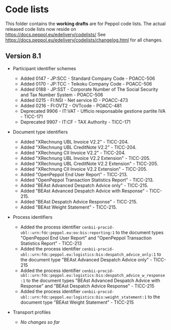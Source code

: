 # Code lists

This folder contains the **working drafts** are for Peppol code lists.
The actual released code lists now reside on https://docs.peppol.eu/edelivery/codelists/
See https://docs.peppol.eu/edelivery/codelists/changelog.html for all changes.

## Version 8.1

* Participant identifier schemes
    * Added 0147 - JP:SCC - Standard Company Code - POACC-506
    * Added 0170 - JP:TCC - Teikoku Company Code - POACC-506
    * Added 0188 - JP:SST - Corporate Number of The Social Security and Tax Number System - POACC-506
    * Added 0215 - FI:NSI - Net service ID - POACC-473
    * Added 0216 - FI:OVT2 - OVTcode - POACC-481
    * Deprecated 9906 - IT:VAT - Ufficio responsabile gestione partite IVA - TICC-171
    * Deprecated 9907 - IT:CF - TAX Authority - TICC-171

* Document type identifiers
    * Added "XRechnung UBL Invoice V2.2" - TICC-204.
    * Added "XRechnung UBL CreditNote V2.2" - TICC-204.
    * Added "XRechnung CII Invoice V2.2" - TICC-204.
    * Added "XRechnung UBL Invoice V2.2 Extension" - TICC-205.
    * Added "XRechnung UBL CreditNote V2.2 Extension" - TICC-205.
    * Added "XRechnung CII Invoice V2.2 Extension" - TICC-205.
    * Added "OpenPeppol End User Report" - TICC-213.
    * Added "OpenPeppol Transaction Statistics Report" - TICC-213.
    * Added "BEAst Advanced Despatch Advice only" - TICC-215.
    * Added "BEAst Advanced Despatch Advice with Response" - TICC-215.
    * Added "BEAst Despatch Advice Response" - TICC-215.
    * Added "BEAst Weight Statement" - TICC-215.

* Process identifiers
    * Added the process identifier <code>cenbii-procid-ubl::urn:fdc:peppol.eu:oo:bis:reporting:1</code> to the document types "OpenPeppol End User Report" and "OpenPeppol Transaction Statistics Report" - TICC-213
    * Added the process identifier <code>cenbii-procid-ubl::urn:fdc:peppol.eu:logistics:bis:despatch_advice_only:1</code> to the document type "BEAst Advanced Despatch Advice only" - TICC-215
    * Added the process identifier <code>cenbii-procid-ubl::urn:fdc:peppol.eu:logistics:bis:despatch_advice_w_response:1</code> to the document types "BEAst Advanced Despatch Advice with Response" and "BEAst Despatch Advice Response" - TICC-215
    * Added the process identifier <code>cenbii-procid-ubl::urn:fdc:peppol.eu:logistics:bis:weight_statement:1</code> to the document type "BEAst Weight Statement" - TICC-215
    

* Transport profiles
    * *No changes so far*

